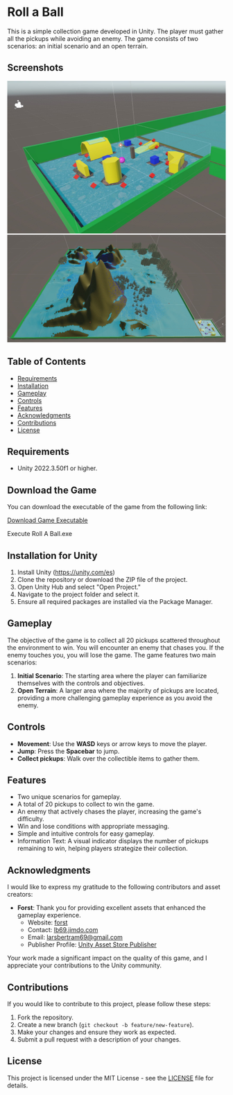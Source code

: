 # Roll a Ball

This is a simple collection game developed in Unity. The player must gather all the pickups while avoiding an enemy. The game consists of two scenarios: an initial scenario and an open terrain.

## Screenshots

![Init Scenario](https://github.com/Honcito/Roll-A-Ball/blob/main/Assets/Screenshots/InitScenario.JPG)
![Full Scenario](https://github.com/Honcito/Roll-A-Ball/blob/main/Assets/Screenshots/FullScenario.JPG)


## Table of Contents

- [Requirements](#requirements)
- [Installation](#installation)
- [Gameplay](#gameplay)
- [Controls](#controls)
- [Features](#features)
- [Acknowledgments](#acknowledgments)
- [Contributions](#contributions)
- [License](#license)

## Requirements

- Unity 2022.3.50f1 or higher.

## Download the Game

You can download the executable of the game from the following link:

[Download Game Executable](https://drive.google.com/drive/folders/1ujsXL7NyVxbbGmUqS0q0F5he5HRBCMX_?usp=drive_link)

Execute Roll A Ball.exe


## Installation for Unity

1. Install Unity (https://unity.com/es)
2. Clone the repository or download the ZIP file of the project.
3. Open Unity Hub and select "Open Project."
4. Navigate to the project folder and select it.
5. Ensure all required packages are installed via the Package Manager.

## Gameplay

The objective of the game is to collect all 20 pickups scattered throughout the environment to win. 
You will encounter an enemy that chases you. If the enemy touches you, you will lose the game. 
The game features two main scenarios:

1. **Initial Scenario**: The starting area where the player can familiarize themselves with the controls and objectives.
2. **Open Terrain**: A larger area where the majority of pickups are located, providing a more challenging gameplay experience as you avoid the enemy.

## Controls

- **Movement**: Use the **WASD** keys or arrow keys to move the player.
- **Jump**: Press the **Spacebar** to jump.
- **Collect pickups**: Walk over the collectible items to gather them.

## Features

- Two unique scenarios for gameplay.
- A total of 20 pickups to collect to win the game.
- An enemy that actively chases the player, increasing the game's difficulty.
- Win and lose conditions with appropriate messaging.
- Simple and intuitive controls for easy gameplay.
- Information Text: A visual indicator displays the number of pickups remaining to win, helping players strategize their collection.

## Acknowledgments

I would like to express my gratitude to the following contributors and asset creators:

- **Forst**: Thank you for providing excellent assets that enhanced the gameplay experience.
  - Website: [forst](https://assetstore.unity.com/account/assets)
  - Contact: [lb69.jimdo.com](http://lb69.jimdo.com/)
  - Email: [larsbertram69@gmail.com](mailto:larsbertram69@gmail.com)
  - Publisher Profile: [Unity Asset Store Publisher](https://assetstore.unity.com/publishers/1)

Your work made a significant impact on the quality of this game, and I appreciate your contributions to the Unity community.


## Contributions

If you would like to contribute to this project, please follow these steps:

1. Fork the repository.
2. Create a new branch (`git checkout -b feature/new-feature`).
3. Make your changes and ensure they work as expected.
4. Submit a pull request with a description of your changes.

## License

This project is licensed under the MIT License - see the [LICENSE](LICENSE.md) file for details.

